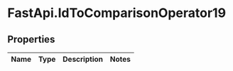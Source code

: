# FastApi.IdToComparisonOperator19

## Properties
Name | Type | Description | Notes
------------ | ------------- | ------------- | -------------
